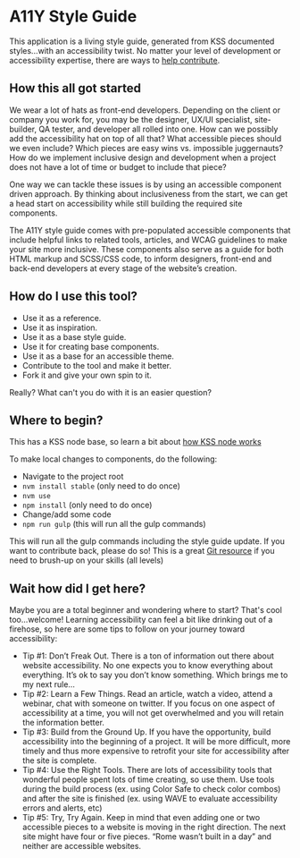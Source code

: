 <div><h1>A11Y Style Guide</h1>
<p>This application is a living style guide, generated from KSS documented styles...with an accessibility twist. No matter your level of development or accessibility expertise, there are ways to <a href="https://github.com/cehfisher/a11y-style-guide" target="_blank">help contribute</a>.</p></div>

<div class="break"></div>
<div><h2>How this all got started</h2>

<p>We wear a lot of hats as front-end developers. Depending on the client or company you work for, you may be the designer, UX/UI specialist, site-builder, QA tester, and developer all rolled into one. How can we possibly add the accessibility hat on top of all that? What accessible pieces should we even include? Which pieces are easy wins vs. impossible juggernauts? How do we implement inclusive design and development when a project does not have a lot of time or budget to include that piece?</p>

<p>One way we can tackle these issues is by using an accessible component driven approach. By thinking about inclusiveness from the start, we can get a head start on accessibility while still building the required site components.</p>

<p>The A11Y style guide comes with pre-populated accessible components that include helpful links to related tools, articles, and WCAG guidelines to make your site more inclusive. These components also serve as a guide for both HTML markup and SCSS/CSS code, to inform designers, front-end and back-end developers at every stage of the website’s creation.</p></div>

<div class="break"></div>
<div><h2>How do I use this tool?</h2>
<ul>
<li>Use it as a reference.</li>
<li>Use it as inspiration.</li>
<li>Use it as a base style guide.</li>
<li>Use it for creating base components.</li>
<li>Use it as a base for an accessible theme.</li>
<li>Contribute to the tool and make it better.</li>
<li>Fork it and give your own spin to it.</li>
</ul>
<p>Really? What can't you do with it is an easier question?</p></div>

<div class="break"></div>
<div><h2>Where to begin?</h2>
<p>This has a KSS node base, so learn a bit about <a href="https://github.com/kss-node/kss-node/wiki/Quick-Start-Guide" target="_blank">how KSS node works</a></p>
<p>To make local changes to components, do the following:</p>
<ul><li>Navigate to the project root</li>
<li><code>nvm install stable</code> (only need to do once)</li>
<li><code>nvm use</code></li>
<li><code>npm install</code> (only need to do once)</li>
<li>Change/add some code</li>
<li><code>npm run gulp</code> (this will run all the gulp commands)</li>
</ul>
<p>This will run all the gulp commands including the style guide update. If you want to contribute back, please do so! This is a great <a href="https://www.atlassian.com/git" target="_blank">Git resource</a> if you need to brush-up on your skills (all levels)</p></div>

<div class="break"></div>
<div><h2>Wait how did I get here?</h2>
<p>Maybe you are a total beginner and wondering where to start? That's cool too...welcome! Learning accessibility can feel a bit like drinking out of a firehose, so here are some tips to follow on your journey toward accessibility:</p>
<ul>
<li>Tip #1: Don’t Freak Out. There is a ton of information out there about website accessibility. No one expects you to know everything about everything. It’s ok to say you don’t know something. Which brings me to my next rule…</li>

<li>Tip #2: Learn a Few Things. Read an article, watch a video, attend a webinar, chat with someone on twitter. If you focus on one aspect of accessibility at a time, you will not get overwhelmed and you will retain the information better.</li>

<li>Tip #3: Build from the Ground Up. If you have the opportunity, build accessibility into the beginning of a project. It will be more difficult, more timely and thus more expensive to retrofit your site for accessibility after the site is complete.</li>

<li>Tip #4: Use the Right Tools. There are lots of accessibility tools that wonderful people spent lots of time creating, so use them. Use tools during the build process (ex. using Color Safe to check color combos) and after the site is finished (ex. using WAVE to evaluate accessibility errors and alerts, etc)</li>

<li>Tip #5:  Try, Try Again. Keep in mind that even adding one or two accessible pieces to a website is moving in the right direction. The next site might have four or five pieces. “Rome wasn’t built in a day” and neither are accessible websites.</li>
</ul></div>

